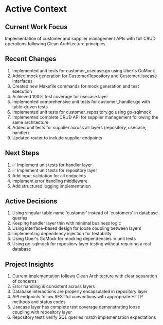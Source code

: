 # Active Context

## Current Work Focus
Implementation of customer and supplier management APIs with full CRUD operations following Clean Architecture principles.

## Recent Changes
1. Implemented unit tests for customer_usecase.go using Uber's GoMock
2. Added mock generation for CustomerRepository and CustomerUsecase interfaces
3. Created new Makefile commands for mock generation and test execution
4. Achieved 100% test coverage for usecase layer
5. Implemented comprehensive unit tests for customer_handler.go with table-driven tests
6. Implemented unit tests for customer_repository.go using go-sqlmock
7. Implemented complete CRUD API for supplier management following the same architecture
8. Added unit tests for supplier across all layers (repository, usecase, handler)
9. Updated router to include supplier endpoints

## Next Steps
1. ✅ Implement unit tests for handler layer
2. ✅ Implement unit tests for repository layer
3. Add input validation for all endpoints
4. Implement error handling middleware
5. Add structured logging implementation

## Active Decisions
1. Using singular table name 'customer' instead of 'customers' in database queries
2. Keeping handler layer thin with minimal business logic
3. Using interface-based design for loose coupling between layers
4. Implementing dependency injection for testability
5. Using Uber's GoMock for mocking dependencies in unit tests
6. Using go-sqlmock for repository layer testing without requiring a real database

## Project Insights
1. Current implementation follows Clean Architecture with clear separation of concerns
2. Error handling is consistent across layers
3. Database interactions are properly encapsulated in repository layer
4. API endpoints follow RESTful conventions with appropriate HTTP methods and status codes
5. Usecase layer has complete test coverage demonstrating loose coupling with repository layer
6. Repository tests verify SQL queries match implementation expectations

